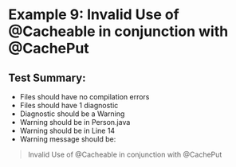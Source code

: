 # Example 9: Invalid Use of @Cacheable in conjunction with @CachePut

## Test Summary:
- Files should have no compilation errors
- Files should have 1 diagnostic
- Diagnostic should be a Warning
- Warning should be in Person.java
- Warning should be in Line 14
- Warning message should be:
> Invalid Use of @Cacheable in conjunction with @CachePut
